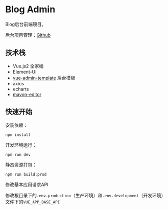 # Blog Admin
Blog后台前端项目。


后台项目管理：[Github](https://github.com/tchstart/Myblog)



## 技术栈

- Vue.js2 全家桶
- Element-UI
- [vue-admin-template](https://github.com/PanJiaChen/vue-admin-template) 后台模板
- axios
- echarts
- [mavon-editor](https://github.com/hinesboy/mavonEditor)



## 快速开始

安装依赖：

```shell
npm install
```

开发环境运行：

```shell
npm run dev
```

静态资源打包：

```shell
npm run build:prod
```

修改基本应用请求API

修改根目录下的`.env.production`（生产环境）和`.env.development`（开发环境）文件下的`VUE_APP_BASE_API`

